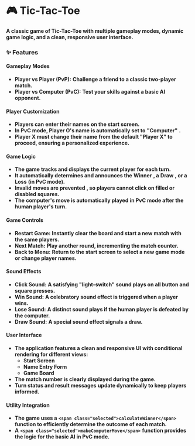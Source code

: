 # 🎮 Tic-Tac-Toe

**A classic game of Tic-Tac-Toe with multiple gameplay modes, dynamic game logic, and a clean, responsive user interface.**

### ✨ Features

#### Gameplay Modes

* **Player vs Player (PvP):** **Challenge a friend to a classic two-player match.**
* **Player vs Computer (PvC):** **Test your skills against a basic AI opponent.**

#### Player Customization

* **Players can** **enter their names** **on the start screen.**
* **In PvC mode, Player O's name is automatically set to**  **"Computer"** **.**
* **Player X must change their name** **from the default "Player X" to proceed, ensuring a personalized experience.**

#### Game Logic

* **The game** **tracks and displays the current player** **for each turn.**
* **It automatically determines and announces the**  **Winner** **, a**  **Draw** **, or a** **Loss** **(in PvC mode).**
* **Invalid moves are prevented** **, so players cannot click on filled or disabled squares.**
* **The** **computer's move is automatically played** **in PvC mode after the human player's turn.**

#### Game Controls

* **Restart Game:** **Instantly clear the board and start a new match with the same players.**
* **Next Match:** **Play another round, incrementing the match counter.**
* **Back to Menu:** **Return to the start screen to select a new game mode or change player names.**

#### Sound Effects

* **Click Sound:** **A satisfying "light-switch" sound plays on all button and square presses.**
* **Win Sound:** **A celebratory sound effect is triggered when a player wins.**
* **Lose Sound:** **A distinct sound plays if the human player is defeated by the computer.**
* **Draw Sound:** **A special sound effect signals a draw.**

#### User Interface

* **The application features a** **clean and responsive UI** **with conditional rendering for different views:**
  * **Start Screen**
  * **Name Entry Form**
  * **Game Board**
* **The** **match number** **is clearly displayed during the game.**
* **Turn status and result messages** **update dynamically to keep players informed.**

#### Utility Integration

* **The game uses a** **`<span class="selected">calculateWinner</span>`** **function to efficiently determine the outcome of each match.**
* **A** **`<span class="selected">makeComputerMove</span>`** **function provides the logic for the basic AI in PvC mode.**
